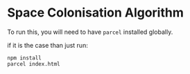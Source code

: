 # Space Colonisation Algorithm

To run this, you will need to have `parcel` installed globally.

if it is the case than just run:

```
npm install
parcel index.html
```